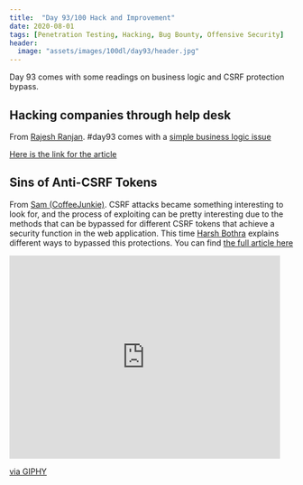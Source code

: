 ```yaml
---
title:  "Day 93/100 Hack and Improvement"
date: 2020-08-01
tags: [Penetration Testing, Hacking, Bug Bounty, Offensive Security]
header: 
  image: "assets/images/100dl/day93/header.jpg"
---
```


Day 93 comes with some readings on business logic and CSRF protection bypass. 

## Hacking companies through help desk

From [Rajesh Ranjan](https://twitter.com/eh_rajesh). #day93 comes with a [simple business logic issue](https://medium.com/bugbountywriteup/exploiting-business-logic-wallet-money-6a7654f4e147)

[Here is the link for the article](https://medium.com/@saurabhsanmane06/i-am-able-to-see-users-sensitive-data-from-json-file-905e330278df)


## Sins of Anti-CSRF Tokens

From [Sam (CoffeeJunkie)](https://twitter.com/coffeejunkiee_). CSRF attacks became something interesting to look for, and the process of exploiting can be pretty interesting due to the methods that can be bypassed for different CSRF tokens that achieve a security function in the web application. This time [Harsh Bothra](https://twitter.com/harshbothra_) explains different ways to bypassed this protections. You can find [the full article here](https://blog.securityinnovation.com/seven-sins-of-anti-csrf-tokens?utm_campaign=Blog%20Posts&utm_content=135806080&utm_medium=social&utm_source=twitter&hss_channel=tw-213735745)


<iframe src="https://giphy.com/embed/ToMjGpPHqo2r2Mze6d2" width="480" height="360" frameBorder="0" class="giphy-embed" allowFullScreen></iframe><p><a href="https://giphy.com/gifs/komplex28-cyberpunk-conspiracy-speculative-fiction-ToMjGpPHqo2r2Mze6d2">via GIPHY</a></p>
